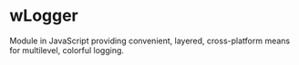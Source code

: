 # wLogger
Module in JavaScript providing convenient, layered, cross-platform means for multilevel, colorful logging.

